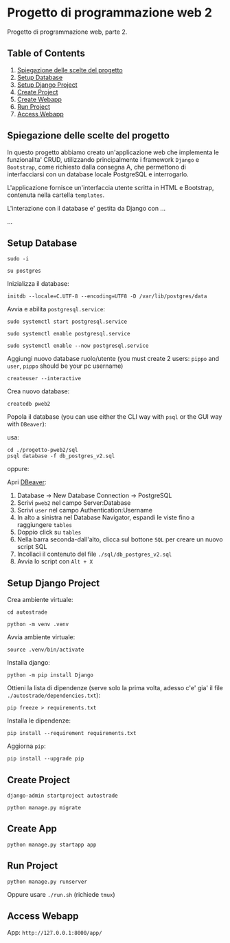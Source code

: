 # Progetto di programmazione web 2

Progetto di programmazione web, parte 2.

## Table of Contents

1. [Spiegazione delle scelte del progetto](#spiegazione-delle-scelte-del-progetto)
1. [Setup Database](#setup-database)
2. [Setup Django Project](#setup-django-project)
3. [Create Project](#create-project)
4. [Create Webapp](#create-webapp)
5. [Run Project](#run-project)
6. [Access Webapp](#access-webapp)

## Spiegazione delle scelte del progetto

In questo progetto abbiamo creato un'applicazione web che implementa le funzionalita' CRUD, 
utilizzando principalmente i framework `Django` e `Bootstrap`, come richiesto dalla consegna A, che 
permettono di interfacciarsi con un database locale PostgreSQL e interrogarlo.

L'applicazione fornisce un'interfaccia utente scritta in HTML e Bootstrap, contenuta nella cartella `templates`.

L'interazione con il database e' gestita da Django con ...

...

## Setup Database

`sudo -i`

`su postgres`

Inizializza il database:

`initdb --locale=C.UTF-8 --encoding=UTF8 -D /var/lib/postgres/data`

Avvia e abilita `postgresql.service`:

`sudo systemctl start postgresql.service`

`sudo systemctl enable postgresql.service`

`sudo systemctl enable --now postgresql.service`

Aggiungi nuovo database ruolo/utente (you must create 2 users: `pippo` and `user`, `pippo` should be your pc username)

`createuser --interactive`

Crea nuovo database:

`createdb pweb2`

Popola il database (you can use either the CLI way with `psql` or the GUI way with `DBeaver`):

usa:

```
cd ./progetto-pweb2/sql
psql database -f db_postgres_v2.sql
```

oppure:

Apri [DBeaver](https://dbeaver.io/):

1. Database -> New Database Connection -> PostgreSQL
2. Scrivi `pweb2` nel campo Server:Database
3. Scrivi `user` nel campo Authentication:Username
4. In alto a sinistra nel Database Navigator, espandi le viste fino a raggiungere `tables`
5. Doppio click su `tables`
6. Nella barra seconda-dall'alto, clicca sul bottone `SQL` per creare un nuovo script SQL
7. Incollaci il contenuto del file `./sql/db_postgres_v2.sql`
8. Avvia lo script con `Alt + X`

## Setup Django Project

Crea ambiente virtuale:

`cd autostrade`

`python -m venv .venv`

Avvia ambiente virtuale:

`source .venv/bin/activate`

Installa django:

`python -m pip install Django`

Ottieni la lista di dipendenze (serve solo la prima volta, adesso c'e' gia' il file `./autostrade/dependencies.txt`):

`pip freeze > requirements.txt`

Installa le dipendenze:

`pip install --requirement requirements.txt`

Aggiorna `pip`:

`pip install --upgrade pip`

## Create Project

`django-admin startproject autostrade`

`python manage.py migrate`

## Create App

`python manage.py startapp app`

## Run Project

`python manage.py runserver`

Oppure usare `./run.sh` (richiede `tmux`)

## Access Webapp

App: `http://127.0.0.1:8000/app/`

